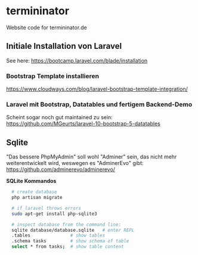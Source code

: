 # termininator
Website code for termininator.de


## Initiale Installation von Laravel
See here: https://bootcamp.laravel.com/blade/installation

### Bootstrap Template installieren
https://www.cloudways.com/blog/laravel-bootstrap-template-integration/

### Laravel mit Bootstrap, Datatables und fertigem Backend-Demo
Scheint sogar noch gut maintained zu sein:
https://github.com/MGeurts/laravel-10-bootstrap-5-datatables

## Sqlite
"Das bessere PhpMyAdmin" soll wohl "Adminer" sein, das nicht mehr weiterentwickelt wird, weswegen es "AdminerEvo" gibt:
https://github.com/adminerevo/adminerevo/

**SQLite Kommandos**
```bash
  # create database
  php artisan migrate

  # if laravel throws errors
  sudo apt-get install php-sqlite3

  # inspect database from the command line:
  sqlite database/database.sqlite   # enter REPL
  .tables               # show tables
  .schema tasks         # show schema of table
  select * from tasks;  # show table content
```





